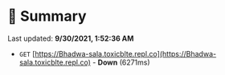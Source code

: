 # 📖 Summary
Last updated: **9/30/2021, 1:52:36 AM**

- `GET` [https://Bhadwa-sala.toxicblte.repl.co](https://Bhadwa-sala.toxicblte.repl.co) - **Down** (6271ms)
